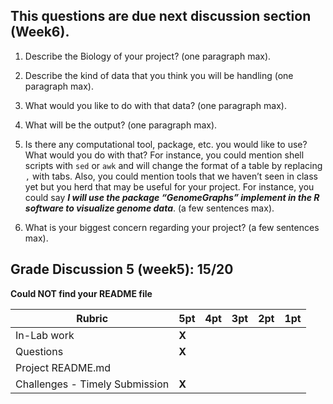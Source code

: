 ## This questions are due next discussion section (Week6).

1. Describe the Biology of your project? (one paragraph max).  

2. Describe the kind of data that you think you will be handling (one paragraph max).  

3. What would you like to do with that data? (one paragraph max).  

4. What will be the output? (one paragraph max).  

5. Is there any computational tool, package, etc. you would like to use? What would you do with that? For instance, you could mention shell scripts with `sed` or `awk` and will change the format of a table by replacing `,` with tabs. 
Also, you could mention tools that we haven’t seen in class yet but you herd that may be useful for your project. 
For instance, you could say 
***I will use the package “GenomeGraphs” implement in the R software to visualize genome data***. (a few sentences max).  

6. What is your biggest concern regarding your project? (a few sentences max).

## Grade Discussion 5 (week5): 15/20

**Could NOT find your README file**  

| **Rubric** | **5pt** | **4pt** | **3pt** | **2pt** | **1pt** |
| --- | ---| --- | --- | --- | --- |
| In-Lab work | **X** | | | |
| Questions | **X** | | | |
| Project README.md | | | | |
| Challenges - Timely Submission | **X** | | | |
